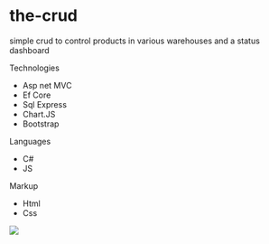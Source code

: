 # the-crud
simple crud to control products in various warehouses and a status dashboard

Technologies
  - Asp net MVC
  - Ef Core
  - Sql Express
  - Chart.JS
  - Bootstrap
  
Languages
  - C#
  - JS
  
Markup
  - Html
  - Css
  
  ![](https://i.imgur.com/MFVc1fc.png)

